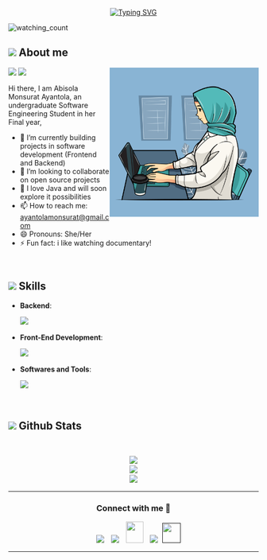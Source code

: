 
<p align="center">
<a href="https://git.io/typing-svg"><img src="https://readme-typing-svg.demolab.com?font=Georgia&weight=800&pause=1000&size=33&color=white&width=370&height=100&lines=Hi+%2C+I'm+DevMeley+%F0%9F%91%8B" alt="Typing SVG" /></a>
</p>
<p align="left"> 
<img src="https://komarev.com/ghpvc/?username=DevMeley&color=brightgreen" alt="watching_count" />
 </p>
	
## <picture><img src = "https://user-images.githubusercontent.com/64439609/213525571-a0b12213-7e89-48df-a45f-153c78f3cf5e.png" width =40px></picture> **About me**

<picture> <img align="right" src="https://github.com/DevMeley/DevMeley/blob/a3c9d69886277c8f0f06996cc3eeff6550ddc4a8/vecteezy_young-girl-veiled-sitting-and-working-from-a-cafe-vector_7023245.jpg" width = 300px></picture>
 <p align="left">
  <img src="https://img.shields.io/badge/Focus-Software%20Engineering-dodgerblue" />
  <img src="https://img.shields.io/badge/Languages-English-dodgerblue" />
</p>

Hi there, I am Abisola Monsurat Ayantola, an undergraduate Software Engineering Student in her Final year,
- 🔭 I’m currently building projects in software development (Frontend and Backend)
- 👯 I’m looking to collaborate on open source projects
- 💬 I love Java and will soon explore it possibilities
- 📫 How to reach me: ayantolamonsurat@gmail.com
- 😄 Pronouns: She/Her
- ⚡ Fun fact: i like watching documentary!

<br>

## <img src="https://media2.giphy.com/media/QssGEmpkyEOhBCb7e1/giphy.gif?cid=ecf05e47a0n3gi1bfqntqmob8g9aid1oyj2wr3ds3mg700bl&rid=giphy.gif" width ="25"><b> Skills</b>

<p align="center">

- **Backend**:

   <p align="left">
  <a href="https://skillicons.dev">
    <img src="https://skillicons.dev/icons?i=js,nodejs,express" />
  </a>
</p>
    
  
- **Front-End Development**:

   <p align="left">
  <a href="https://skillicons.dev">
    <img src="https://skillicons.dev/icons?i=html,css,js,react," />
  </a>
</p>
    



- **Softwares and Tools**:

     <p align="left">
  <a href="https://skillicons.dev">
    <img src="https://skillicons.dev/icons?i=git,docker,vscode,mongodb,postgresql" />
  </a>
</p>



 

<br>
</p>


## <img src="https://media.giphy.com/media/iY8CRBdQXODJSCERIr/giphy.gif" width="35"><b> Github Stats </b>
<br>

<div align="center">

![](https://github-readme-stats.vercel.app/api?username=DevMeley&theme=dracula&hide_border=false&include_all_commits=true&count_private=true)<br/>
![](https://github-readme-streak-stats.herokuapp.com/?user=DevMeley&theme=dracula&hide_border=false)<br/>
![](https://github-readme-stats.vercel.app/api/top-langs/?username=DevMeley&theme=dracula&hide_border=false&include_all_commits=true&count_private=true&layout=compact)
	
</a>
</div>



-----

<h3 align="center" >Connect with me 🤝 </h3>

<p align="center">

 <div align="center"  class="icons-social" style="margin-left: 10px;">
        <a   target="_blank" href="https://www.linkedin.com/in/abisola-monsurat-ayantola-811065235/">
			<img src="https://img.icons8.com/doodle/40/000000/linkedin--v2.png" style="margin-left: 10px;" ></a>
        <a style="margin-left: 10px;" target="_blank" href="">
		<img src="https://img.icons8.com/doodle/40/000000/github--v1.png"></a>
           <a style="margin-left: 10px;" target="_blank" href="mailto:ayantolamonsurat@gmail.com">
		<img src="https://img.icons8.com/doodle/2x/gmail-new.png" style=" width:35px; height:43px;"></a>
		<a style="margin-left: 10px;" target="_blank" href="">
				<img src="https://img.icons8.com/external-tal-revivo-color-tal-revivo/40/000000/external-stack-overflow-is-a-question-and-answer-site-for-professional-logo-color-tal-revivo.png"></a>
		<a style="margin-left: 5px;" target="_blank" href="">
					<img src="https://img.icons8.com/ultraviolet/2x/resume.png" style=" width:37px; height:40px;"></a>
      </div>

</p>


	

</div>


------

<!---
DevMeley/DevMeley is a ✨ special ✨ repository because its `README.md` (this file) appears on your GitHub profile.
You can click the Preview link to take a look at your changes.
--->
